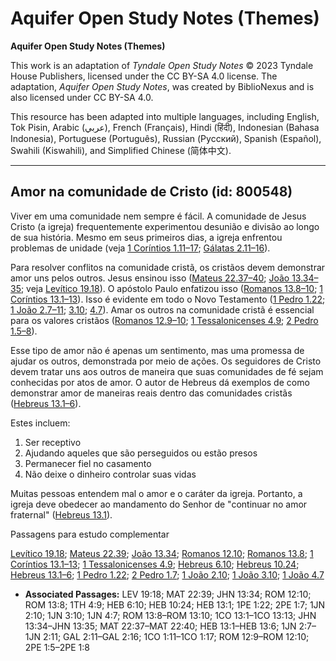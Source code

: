 # Aquifer Open Study Notes (Themes)

**Aquifer Open Study Notes (Themes)**

This work is an adaptation of *Tyndale Open Study Notes* © 2023 Tyndale House Publishers, licensed under the CC BY\-SA 4\.0 license. The adaptation, *Aquifer Open Study Notes*, was created by BiblioNexus and is also licensed under CC BY\-SA 4\.0\.

This resource has been adapted into multiple languages, including English, Tok Pisin, Arabic (عربي), French (Français), Hindi (हिंदी), Indonesian (Bahasa Indonesia), Portuguese (Português), Russian (Русский), Spanish (Español), Swahili (Kiswahili), and Simplified Chinese (简体中文).



--------------------------------

## Amor na comunidade de Cristo (id: 800548)

Viver em uma comunidade nem sempre é fácil. A comunidade de Jesus Cristo (a igreja) frequentemente experimentou desunião e divisão ao longo de sua história. Mesmo em seus primeiros dias, a igreja enfrentou problemas de unidade (veja [1 Coríntios 1\.11–17](https://ref.ly/1Cor1:11-1Cor1:17); [Gálatas 2\.11–16](https://ref.ly/Gal2:11-Gal2:16)).

Para resolver conflitos na comunidade cristã, os cristãos devem demonstrar amor uns pelos outros. Jesus ensinou isso ([Mateus 22\.37–40](https://ref.ly/Matt22:37-Matt22:40); [João 13\.34–35](https://ref.ly/John13:34-John13:35); veja [Levítico 19\.18](https://ref.ly/Lev19:18)). O apóstolo Paulo enfatizou isso ([Romanos 13\.8–10](https://ref.ly/Rom13:8-Rom13:10); [1 Coríntios 13\.1–13](https://ref.ly/1Cor13:1-1Cor13:13)). Isso é evidente em todo o Novo Testamento ([1 Pedro 1\.22](https://ref.ly/1Pet1:22); [1 João 2\.7–11](https://ref.ly/1John2:7-1John2:11); [3\.10](https://ref.ly/1John3:10); [4\.7](https://ref.ly/1John4:7)). Amar os outros na comunidade cristã é essencial para os valores cristãos ([Romanos 12\.9–10](https://ref.ly/Rom12:9-Rom12:10); [1 Tessalonicenses 4\.9](https://ref.ly/1Thess4:9); [2 Pedro 1\.5–8](https://ref.ly/2Pet1:5-2Pet1:8)).

Esse tipo de amor não é apenas um sentimento, mas uma promessa de ajudar os outros, demonstrada por meio de ações. Os seguidores de Cristo devem tratar uns aos outros de maneira que suas comunidades de fé sejam conhecidas por atos de amor. O autor de Hebreus dá exemplos de como demonstrar amor de maneiras reais dentro das comunidades cristãs ([Hebreus 13\.1–6](https://ref.ly/Heb13:1-Heb13:6)).

Estes incluem:

1. Ser receptivo
2. Ajudando aqueles que são perseguidos ou estão presos
3. Permanecer fiel no casamento
4. Não deixe o dinheiro controlar suas vidas

Muitas pessoas entendem mal o amor e o caráter da igreja. Portanto, a igreja deve obedecer ao mandamento do Senhor de "continuar no amor fraternal" ([Hebreus 13\.1](https://ref.ly/Heb13:1)).

Passagens para estudo complementar

[Levítico 19\.18](https://ref.ly/Lev19:18); [Mateus 22\.39](https://ref.ly/Matt22:39); [João 13\.34](https://ref.ly/John13:34); [Romanos 12\.10](https://ref.ly/Rom12:10); [Romanos 13\.8](https://ref.ly/Rom13:8); [1 Coríntios 13\.1–13](https://ref.ly/1Cor13:1-1Cor13:13); [1 Tessalonicenses 4\.9](https://ref.ly/1Thess4:9); [Hebreus 6\.10](https://ref.ly/Heb6:10); [Hebreus 10\.24](https://ref.ly/Heb10:24); [Hebreus 13\.1–6](https://ref.ly/Heb13:1-Heb13:6); [1 Pedro 1\.22](https://ref.ly/1Pet1:22); [2 Pedro 1\.7](https://ref.ly/2Pet1:7); [1 João 2\.10](https://ref.ly/1John2:10); [1 João 3\.10](https://ref.ly/1John3:10); [1 João 4\.7](https://ref.ly/1John4:7)

* **Associated Passages:** LEV 19:18; MAT 22:39; JHN 13:34; ROM 12:10; ROM 13:8; 1TH 4:9; HEB 6:10; HEB 10:24; HEB 13:1; 1PE 1:22; 2PE 1:7; 1JN 2:10; 1JN 3:10; 1JN 4:7; ROM 13:8–ROM 13:10; 1CO 13:1–1CO 13:13; JHN 13:34–JHN 13:35; MAT 22:37–MAT 22:40; HEB 13:1–HEB 13:6; 1JN 2:7–1JN 2:11; GAL 2:11–GAL 2:16; 1CO 1:11–1CO 1:17; ROM 12:9–ROM 12:10; 2PE 1:5–2PE 1:8

